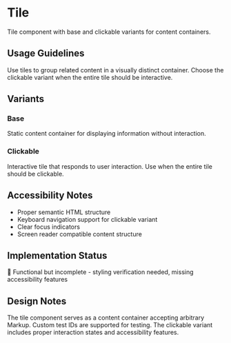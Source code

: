 # Tile

Tile component with base and clickable variants for content containers.

## Usage Guidelines

Use tiles to group related content in a visually distinct container. Choose the clickable variant when the entire tile should be interactive.

## Variants

### Base
Static content container for displaying information without interaction.

### Clickable
Interactive tile that responds to user interaction. Use when the entire tile should be clickable.

## Accessibility Notes

- Proper semantic HTML structure
- Keyboard navigation support for clickable variant
- Clear focus indicators
- Screen reader compatible content structure

## Implementation Status

🚧 Functional but incomplete - styling verification needed, missing accessibility features

## Design Notes

The tile component serves as a content container accepting arbitrary Markup. Custom test IDs are supported for testing. The clickable variant includes proper interaction states and accessibility features.